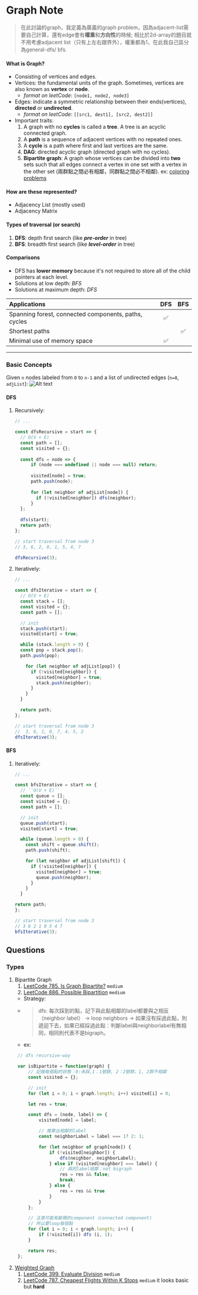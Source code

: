 # Graph Note
> 在此討論的graph，我定義為廣義的graph problem，因為adjacent-list需要自己計算，還有edge會有**權重**和**方向性**的時候; 相比於2d-array的題目就不用考慮adjacent list（只有上左右跟界外），權重都為1，在此我自己區分為general-dfs/ bfs.
####    What is Graph?
- Consisting of vertices and edges.
- Vertices: the fundamental units of the graph. Sometimes, vertices are also known as **vertex** or **node**.
  - *format on leetCode*: ``[node1, node2, node3]``
- Edges: indicate a symmetric relationship between their ends(vertices), **directed** or **undirected**. 
  - *format on leetCode*: ``[[src1, dest1], [src2, dest2]]``
- Important traits:
    1. A graph with no **cycles** is called a **tree**. A tree is an acyclic connected graph.
    2. A **path** is a sequence of adjacent vertices with no repeated ones.
    3. A **cycle** is a path where first and last vertices are the same.
    4. **DAG**: directed acyclic graph (directed graph with no cycles).
    5. **Bipartite graph**: A graph whose vertices can be divided into **two** sets such that all edges connect a vertex in one set with a vertex in the other set
       (兩群點之間必有相鄰，同群點之間必不相鄰). ex: [coloring problems](https://leetcode.com/problems/possible-bipartition/solutions/213114/The-classical-graph-problem-%222-Coloring-Problem%22-solved-using-DFS/)

####    How are these represented?
- Adjacency List (mostly used)
- Adjacency Matrix

####    Types of traversal (or search)
1. **DFS**: depth first search (like ***pre-order*** in tree)
2. **BFS**: breadth first search (like ***level-order*** in tree)

####    Comparisons
- DFS has **lower memory** because it's not required to store all of the child pointers at each level.
- Solutions at low depth: *BFS*
- Solutions at maximum depth: *DFS*

| Applications                                         | DFS | BFS |
|:-----------------------------------------------------|:---:|:---:|
| Spanning forest, connected components, paths, cycles |  ✅  |     |
| Shortest paths                                       |     |  ✅  |
| Minimal use of memory space                          |  ✅  |     |
***

###  Basic Concepts
  Given ``n`` nodes labeled from ``0`` to ``n-1`` and a list of undirected edges (``n=8``, ``adjList``):
  ![Alt text](traversals/graph-dfs.png "Optional title")
####  DFS 
1.  Recursively:
    ```js
    // ...
    
    const dfsRecursive = start => {
      // O(V + E)
      const path = [];
      const visited = {};
      
      const dfs = node => {
          if (node === undefined || node === null) return;
      
          visited[node] = true;
          path.push(node);
      
          for (let neighbor of adjList[node]) {
            if (!visited[neighbor]) dfs(neighbor);
          }
      };
      
      dfs(start);
      return path;
    };
    
    // start traversal from node 3
    // 3, 6, 2, 0, 1, 5, 4, 7

    dfsRecursive(3);
    ```
2.  Iteratively:
    ```js
    // ...
    
    const dfsIterative = start => {
      // O(V + E)
      const stack = [];
      const visited = {};
      const path = [];
    
      // init
      stack.push(start);
      visited[start] = true;
    
      while (stack.length > 0) {
      const pop = stack.pop();
      path.push(pop);
    
        for (let neighbor of adjList[pop]) {
          if (!visited[neighbor]) {
            visited[neighbor] = true;
            stack.push(neighbor);
          }
        }
      }
    
      return path;
    };
    
    // start traversal from node 3
    //  3, 6, 1, 0, 7, 4, 5, 2
    dfsIterative(3);
    ```
####  BFS 
1.  Iteratively:
    ```js
    // ...
    
    const bfsIterative = start => {
      // ``O(V + E)``
      const queue = [];
      const visited = {};
      const path = [];
    
      // init
      queue.push(start);
      visited[start] = true;
    
      while (queue.length > 0) {
        const shift = queue.shift();
        path.push(shift);
    
        for (let neighbor of adjList[shift]) {
          if (!visited[neighbor]) {
            visited[neighbor] = true;
            queue.push(neighbor);
          }
        }
      }
    
    return path;
    };
    
    // start traversal from node 3
    // 3 6 2 1 0 5 4 7
    bfsIterative(3);
    ```

##  Questions
### Types
1. Bipartite Graph
   1. [LeetCode 785. Is Graph Bipartite?](https://leetcode.com/problems/is-graph-bipartite/) ``medium``
   2. [LeetCode 886. Possible Bipartition](https://leetcode.com/problems/possible-bipartition/) ``medium``
   - Strategy:
   - > dfs: 每次踩到的點，記下與此點相鄰的label都要與之相反（neighbor label） -> loop neighbors -> 如果沒有採過此點，則遞迴下去，如果已經採過此點：判斷label與neighborlabel有無相同，相同則代表不是bigraph。
   - ex: 
   ```js
    // dfs recursive-way
   
    var isBipartite = function(graph) {
        // 記錄每個點的狀態：0:未踩,1：1號群, 2：2號群，1, 2群不相鄰
        const visited = {};

        // init 
        for (let i = 0; i < graph.length; i++) visited[i] = 0;

        let res = true;

        const dfs = (node, label) => {
            visited[node] = label;
   
            // 推算出相鄰的label
            const neighborLabel = label === 1? 2: 1;

            for (let neighbor of graph[node]) {
                if (!visited[neighbor]) {
                    dfs(neighbor, neighborLabel);
                } else if (visited[neighbor] === label) {
                    // 與同label相鄰：not bigraph
                    res = res && false;
                    break;
                } else {
                    res = res && true
                }
            }
        };

        // 注意可能有斷開的component（connected component)
        // 所以要loop每個點
        for (let i = 0; i < graph.length; i++) {
            if (!visited[i]) dfs (i, 1);
        }

        return res;
    };
    ```
2. [Weighted Graph](./weighted-graph/README.md)
   1. [LeetCode 399. Evaluate Division](https://leetcode.com/problems/evaluate-division/) ``medium``
   2. [LeetCode 787. Cheapest Flights Within K Stops](https://leetcode.com/problems/cheapest-flights-within-k-stops/description/) ``medium`` it looks basic but **hard**